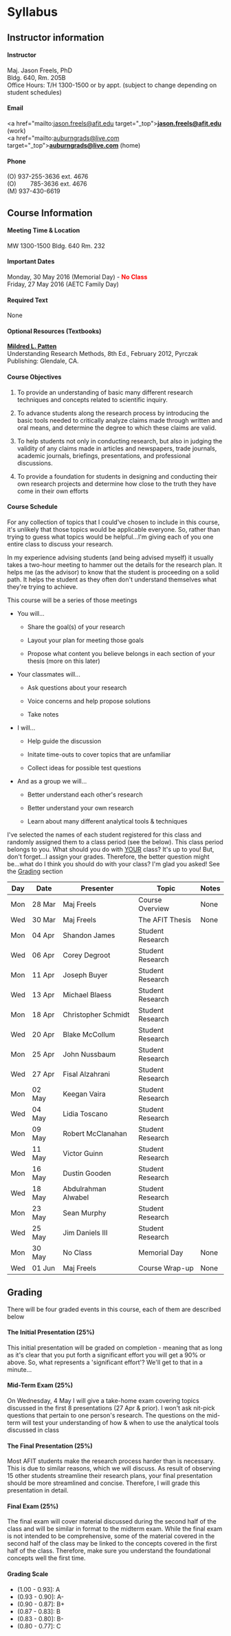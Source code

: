 # Syllabus

## Instructor information

#### Instructor

Maj. Jason Freels, PhD<br/>Bldg. 640, Rm. 205B<br/>Office Hours: T/H 1300-1500 or by appt. (subject to change depending on student schedules)

#### Email

<a href="mailto:jason.freels@afit.edu target="_top"><b>jason.freels@afit.edu</b></a> (work)<br/><a href="mailto:auburngrads@live.com target="_top"><b>auburngrads@live.com</b></a> (home)

#### Phone 

(O) 937-255-3636 ext. 4676<br/>(O) &emsp;&ensp;&nbsp; 785-3636 ext. 4676<br/>(M) 937-430-6619

## Course Information 

#### Meeting Time & Location 

MW 1300-1500 Bldg. 640 Rm. 232

#### Important Dates

Monday, 30 May 2016 (Memorial Day) - <font style='color: red;'>__No Class__</font><br/>Friday, 27 May 2016 (AETC Family Day)

#### Required Text

None

#### Optional Resources (Textbooks)
	 
[__Mildred L. Patten__](http://www.amazon.com/Understanding-Research-Methods-Overview-Essentials/dp/1936523000)<br/>Understanding Research Methods, 8th Ed., February 2012, Pyrczak Publishing:  Glendale, CA.

#### Course Objectives

1) To provide an understanding of basic many different research techniques and concepts related to scientific inquiry. 

2) To advance students along the research process by introducing the basic tools needed to critically analyze claims made through written and oral means, and determine the degree to which these claims are valid.

3) To help students not only in conducting research, but also in judging the validity of any claims made in articles and newspapers, trade journals, academic journals, briefings, presentations, and professional discussions.

4) To provide a foundation for students in designing and conducting their own research projects and determine how close to the truth they have come in their own efforts 

#### Course Schedule

For any collection of topics that I could've chosen to include in this course, it's unlikely that those topics would be applicable everyone.  So, rather than trying to guess what topics would be helpful...I'm giving each of you one entire class to discuss your research.  

In my experience advising students (and being advised myself) it usually takes a two-hour meeting to hammer out the details for the research plan.  It helps me (as the advisor) to know that the student is proceeding on a solid path.  It helps the student as they often don't understand themselves what they're trying to achieve.

This course will be a series of those meetings 

- You will...

    + Share the goal(s) of your research

    + Layout your plan for meeting those goals

    + Propose what content you believe belongs in each section of your thesis (more on this later)

- Your classmates will...

    + Ask questions about your research

    + Voice concerns <red>and help propose solutions</red>

    + <focus>Take notes</focus>

- I will...

    - Help guide the discussion

    - Initate <blue>time-outs</blue> to cover topics that are unfamiliar

    - Collect ideas for possible test questions

- And as a group we will...

    - Better understand each other's research 

    - Better understand your own research

    - Learn about many different analytical tools & techniques 

I've selected the names of each student registered for this class and randomly assigned them to a class period (see the below).  This class period belongs to you.  What should you do with <u>YOUR</u> class?  It's up to you!  But, don't forget...<red>I assign your grades.</red>  Therefore, the better question might be...what do I think you should do with your class?  I'm glad you asked!  See the <a href='#grades'>Grading</a> section 

<table>
<thead><tr><th>Day</th><th>Date</th><th>Presenter</th><th>Topic</th><th>Notes</th></tr></thead>
<tbody>
  <tr> <td> Mon </td> <td> 28 Mar </td> <td> Maj Freels </td> <td> Course Overview </td> <td> None </td> </tr>
  <tr> <td> Wed </td> <td> 30 Mar </td> <td> Maj Freels </td> <td> The AFIT Thesis </td> <td> None </td> </tr>
  <tr> <td> Mon </td> <td> 04 Apr </td> <td> Shandon James </td> <td> Student Research </td> <td>  </td> </tr>
  <tr> <td> Wed </td> <td> 06 Apr </td> <td> Corey Degroot </td> <td> Student Research </td> <td>  </td> </tr>
  <tr> <td> Mon </td> <td> 11 Apr </td> <td> Joseph Buyer </td> <td> Student Research </td> <td>  </td> </tr>
  <tr> <td> Wed </td> <td> 13 Apr </td> <td> Michael Blaess </td> <td> Student Research </td> <td>  </td> </tr>
  <tr> <td> Mon </td> <td> 18 Apr </td> <td> Christopher Schmidt </td> <td> Student Research </td> <td>  </td> </tr>
  <tr> <td> Wed </td> <td> 20 Apr </td> <td> Blake McCollum </td> <td> Student Research </td> <td>  </td> </tr>
  <tr> <td> Mon </td> <td> 25 Apr </td> <td> John Nussbaum </td> <td> Student Research </td> <td>  </td> </tr>
  <tr> <td> Wed </td> <td> 27 Apr </td> <td> Fisal Alzahrani </td> <td> Student Research </td> <td>  </td> </tr>
  <tr> <td> Mon </td> <td> 02 May </td> <td> Keegan Vaira </td> <td> Student Research </td> <td>  </td> </tr>
  <tr> <td> Wed </td> <td> 04 May </td> <td> Lidia Toscano </td> <td> Student Research </td> <td>  </td> </tr>
  <tr> <td> Mon </td> <td> 09 May </td> <td> Robert McClanahan </td> <td> Student Research </td> <td>  </td> </tr>
  <tr> <td> Wed </td> <td> 11 May </td> <td> Victor Guinn </td> <td> Student Research </td> <td>  </td> </tr>
  <tr> <td> Mon </td> <td> 16 May </td> <td> Dustin Gooden </td> <td> Student Research </td> <td>  </td> </tr>
  <tr> <td> Wed </td> <td> 18 May </td> <td> Abdulrahman Alwabel </td> <td> Student Research </td> <td>  </td> </tr>
  <tr> <td> Mon </td> <td> 23 May </td> <td> Sean Murphy </td> <td> Student Research </td> <td>  </td> </tr>
  <tr> <td> Wed </td> <td> 25 May </td> <td> Jim Daniels III </td> <td> Student Research </td> <td>  </td> </tr>
  <tr> <td> Mon </td> <td> 30 May </td> <td> No Class </td> <td> Memorial Day </td> <td> None </td> </tr>
  <tr> <td> Wed </td> <td> 01 Jun </td> <td> Maj Freels </td> <td> Course Wrap-up </td> <td> None </td> </tr>
</tbody>
</table>

## Grading <a name="grades"></a>

There will be four graded events in this course, each of them are described below

#### The Initial Presentation (25%)

This initial presentation will be graded on completion - meaning that as long as it's clear that you put forth a significant effort you will get a 90% or above.  So, what represents a 'significant effort'?  We'll get to that in a minute...

#### Mid-Term Exam (25%)

On Wednesday, 4 May I will give a take-home exam covering topics discussed in the first 8 presentations (27 Apr & prior).  I won't ask nit-pick questions that pertain to one person's research.  The questions on the mid-term will test your understanding of how & when to use the analytical tools discussed in class 

#### The Final Presentation (25%)

Most AFIT students make the research process harder than is necessary.  This is due to similar reasons, which we will discuss.  As result of observing 15 other students streamline their research plans, your final presentation should be more streamlined and concise.  Therefore, I will grade this presentation in detail.

#### Final Exam (25%)

The final exam will cover material discussed during the second half of the class and will be similar in format to the midterm exam.  While the final exam is not intended to be comprehensive, some of the material covered in the second half of the class may be linked to the concepts covered in the first half of the class.  Therefore, make sure you understand the foundational concepts well the first time.  

#### Grading Scale

- (1.00 - 0.93]: A
- (0.93 - 0.90]: A-
- (0.90 - 0.87]: B+
- (0.87 - 0.83]: B
- (0.83 - 0.80]: B-
- (0.80 - 0.77]: C
